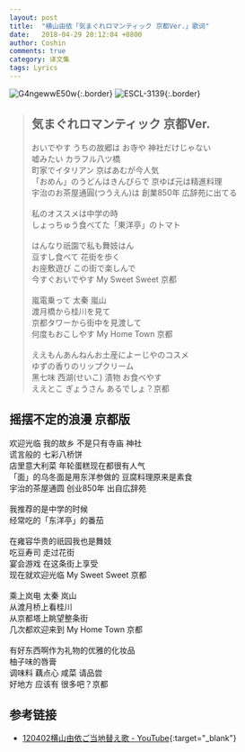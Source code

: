 ```yaml
---
layout: post
title:  "横山由依「気まぐれロマンティック 京都Ver.」歌词"
date:   2018-04-29 20:12:04 +0800
author: Coshin
comments: true
category: 译文集
tags: Lyrics
---
```

![G4ngewwE50w](https://i.ytimg.com/vi/G4ngewwE50w/maxresdefault.jpg){:.border}
![ESCL-3139](https://is3-ssl.mzstatic.com/image/thumb/Music124/v4/d4/36/f5/d436f5e9-07c7-a6ee-bb8e-71bb696d3dd7/source/600x600bb.jpg){:.border}

<blockquote class="original">
  <h2>気まぐれロマンティック 京都Ver.</h2>
  <p>
    おいでやす うちの故郷は お寺や 神社だけじゃない<br>
    嘘みたい カラフル八ツ橋<br>
    町家でイタリアン 京ばあむが今人気<br>
    「おめん」のうどんはきんぴらで 京ゆば元は精進料理<br>
    宇治のお茶屋通圓(つうえん)は 創業850年 広辞苑に出てる<br>
    <br>
    私のオススメは中学の時<br>
    しょっちゅう食べてた「東洋亭」のトマト<br>
    <br>
    はんなり祇園で私も舞妓はん<br>
    豆すし食べて 花街を歩く<br>
    お座敷遊び この街で楽しんで<br>
    今すぐおいでやす My Sweet Sweet 京都<br>
    <br>
    嵐電乗って 太秦 嵐山<br>
    渡月橋から桂川を見て<br>
    京都タワーから街中を見渡して<br>
    何度もおこしやす My Home Town 京都<br>
    <br>
    ええもんあんねんお土産によーじやのコスメ<br>
    ゆずの香りのリップクリーム<br>
    黑七味 西湖(せいこ) 漬物 お食べやす<br>
    ええとこ ぎょうさん あるでしょ？京都
  </p>
</blockquote>

<div class="translation">
  <h2>摇摆不定的浪漫 京都版</h2>
  <p>
    欢迎光临 我的故乡 不是只有寺庙 神社<br>
    谎言般的 七彩八桥饼<br>
    店里意大利菜 年轮蛋糕现在都很有人气<br>
    「面」的乌冬面是用东洋参做的 豆腐料理原来是素食<br>
    宇治的茶屋通圆 创业850年 出自広辞苑<br>
    <br>
    我推荐的是中学的时候<br>
    经常吃的「东洋亭」的番茄<br>
    <br>
    在雍容华贵的祇园我也是舞妓<br>
    吃豆寿司 走过花街<br>
    宴会游戏 在这条街上享受<br>
    现在就欢迎光临 My Sweet Sweet 京都<br>
    <br>
    乘上岚电 太秦 岚山<br>
    从渡月桥上看桂川<br>
    从京都塔上眺望整条街<br>
    几次都欢迎来到 My Home Town 京都<br>
    <br>
    有好东西啊作为礼物的优雅的化妆品<br>
    柚子味的唇膏<br>
    调味料 藕点心 咸菜 请品尝<br>
    好地方 应该有 很多吧？京都
  </p>
</div>

## 参考链接

* [120402横山由依ご当地替え歌 - YouTube](https://youtu.be/G4ngewwE50w){:target="_blank"}
